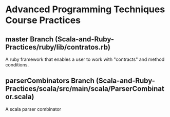 # Advanced Programming Techniques Course Practices

## master Branch (Scala-and-Ruby-Practices/ruby/lib/contratos.rb)
A ruby framework that enables a user to work with "contracts" and method conditions.

## parserCombinators Branch (Scala-and-Ruby-Practices/scala/src/main/scala/ParserCombinator.scala)
A scala parser combinator
